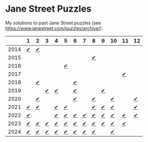 # Jane Street Puzzles

My solutions to past Jane Street puzzles (see https://www.janestreet.com/puzzles/archive/).

|      |  1 |  2 |  3 |  4 |  5 |  6 |  7 |  8 |  9 | 10 | 11 | 12 |
|------|----|----|----|----|----|----|----|----|----|----|----|----|
| 2014 | [✔](https://github.com/miguelbper/jane-street-puzzles/blob/main/2014/2014-01-sum-of-squares.py) | [✔](https://github.com/miguelbper/jane-street-puzzles/blob/main/2014/2014-02-hooks.py) |  |  |  |  |  |  |  |  |  |  |
| 2015 |  |  |  |  |  |  |  | [✔](https://github.com/miguelbper/jane-street-puzzles/blob/main/2015/2015-08-number-cross-2.py) |  |  |  |  |
| 2016 |  |  |  |  | [✔](https://github.com/miguelbper/jane-street-puzzles/blob/main/2016/2016-05-hooks-2.py) |  |  |  |  |  |  |  |
| 2017 |  |  |  |  |  |  |  |  |  |  | [✔](https://github.com/miguelbper/jane-street-puzzles/blob/main/2017/2017-11-block-party.py) |  |
| 2018 |  | [✔](https://github.com/miguelbper/jane-street-puzzles/blob/main/2018/2018-02-hooks-3.py) |  |  |  | [✔](https://github.com/miguelbper/jane-street-puzzles/blob/main/2018/2018-06-twenty-four-seven.py) |  |  |  |  |  |  |
| 2019 |  |  | [✔](https://github.com/miguelbper/jane-street-puzzles/blob/main/2019/2019-03-twenty-four-seven-2-by-2.py) | [✔](https://github.com/miguelbper/jane-street-puzzles/blob/main/2019/2019-04-remote-sudoku.py) |  | [✔](https://github.com/miguelbper/jane-street-puzzles/blob/main/2019/2019-06-hooks-5.py) |  |  | [✔](https://github.com/miguelbper/jane-street-puzzles/blob/main/2019/2019-09-block-party-3.py) |  |  |  |
| 2020 |  | [✔](https://github.com/miguelbper/jane-street-puzzles/blob/main/2020/2020-02-single-cross.py) |  |  |  | [✔](https://github.com/miguelbper/jane-street-puzzles/blob/main/2020/2020-06-circle-time.py) |  | [✔](https://github.com/miguelbper/jane-street-puzzles/blob/main/2020/2020-08-study-and-ponder.py) |  | [✔](https://github.com/miguelbper/jane-street-puzzles/blob/main/2020/2020-10-candy-collectors.py) |  | [✔](https://github.com/miguelbper/jane-street-puzzles/blob/main/2020/2020-12-twenty-four-seven-2-by-2-2.py) |
| 2021 | [✔](https://github.com/miguelbper/jane-street-puzzles/blob/main/2021/2021-01-figurine-figuring.py) | [✔](https://github.com/miguelbper/jane-street-puzzles/blob/main/2021/2021-02-hooks-7.py) |  | [✔](https://github.com/miguelbper/jane-street-puzzles/blob/main/2021/2021-04-bracketology-101.py) | [✔](https://github.com/miguelbper/jane-street-puzzles/blob/main/2021/2021-05-past-tens.py) |  |  | [✔](https://github.com/miguelbper/jane-street-puzzles/blob/main/2021/2021-08-robot-tug-of-war.py) | [✔](https://github.com/miguelbper/jane-street-puzzles/blob/main/2021/2021-09-knight-moves-4.py) | [✔](https://github.com/miguelbper/jane-street-puzzles/blob/main/2021/2021-10-robot-swimming-trials.py) |  | [✔](https://github.com/miguelbper/jane-street-puzzles/blob/main/2021/2021-12-robot-archery.py) |
| 2022 | [✔](https://github.com/miguelbper/jane-street-puzzles/blob/main/2022/2022-01-hooks-8.py) |  |  | [✔](https://github.com/miguelbper/jane-street-puzzles/blob/main/2022/2022-04-almost-magic.py) | [✔](https://github.com/miguelbper/jane-street-puzzles/blob/main/2022/2022-05-robot-updated-swimming-trials.py) | [✔](https://github.com/miguelbper/jane-street-puzzles/blob/main/2022/2022-06-block-party-4.py) | [✔](https://github.com/miguelbper/jane-street-puzzles/blob/main/2022/2022-07-andys-morning-stroll.py) | [✔](https://github.com/miguelbper/jane-street-puzzles/blob/main/2022/2022-08-new-york-minute.py) | [✔](https://github.com/miguelbper/jane-street-puzzles/blob/main/2022/2022-09-pair-dance-2.py) | [✔](https://github.com/miguelbper/jane-street-puzzles/blob/main/2022/2022-10-the-marshy-mess.py) | [✔](https://github.com/miguelbper/jane-street-puzzles/blob/main/2022/2022-11-pent-up-frustration-2.py) | [✔](https://github.com/miguelbper/jane-street-puzzles/blob/main/2022/2022-12-die-agony.py) |
| 2023 | [✔](https://github.com/miguelbper/jane-street-puzzles/blob/main/2023/2023-01-lesses-more.py) | [✔](https://github.com/miguelbper/jane-street-puzzles/blob/main/2023/2023-02-twenty-four-seven-four-in-one.py) | [✔](https://github.com/miguelbper/jane-street-puzzles/blob/main/2023/2023-03-robot-long-jump.py) | [✔](https://github.com/miguelbper/jane-street-puzzles/blob/main/2023/2023-04-arc-edge-acreage.py) | [✔](https://github.com/miguelbper/jane-street-puzzles/blob/main/2023/2023-05-game-night.py) | [✔](https://github.com/miguelbper/jane-street-puzzles/blob/main/2023/2023-06-hooks-9.py) | [✔](https://github.com/miguelbper/jane-street-puzzles/blob/main/2023/2023-07-choco-banana.py) | [✔](https://github.com/miguelbper/jane-street-puzzles/blob/main/2023/2023-08-single-cross-2.py) | [✔](https://github.com/miguelbper/jane-street-puzzles/blob/main/2023/2023-09-getting-from-a-to-b.py) | [✔](https://github.com/miguelbper/jane-street-puzzles/blob/main/2023/2023-10-a-weird-tour.py) | [✔](https://github.com/miguelbper/jane-street-puzzles/blob/main/2023/2023-11-knight-moves-5.py) |  |
| 2024 | [✔](https://github.com/miguelbper/jane-street-puzzles/blob/main/2024/2024-01-some-f-squares.py) | [✔](https://github.com/miguelbper/jane-street-puzzles/blob/main/2024/2024-02-some-off-squares.py) | [✔](https://github.com/miguelbper/jane-street-puzzles/blob/main/2024/2024-03-hooks-10.py) | [✔](https://github.com/miguelbper/jane-street-puzzles/blob/main/2024/2024-04-robot-capture-the-flag.py) | [✔](https://github.com/miguelbper/jane-street-puzzles/blob/main/2024/2024-05-number-cross-4.py) | [✔](https://github.com/miguelbper/jane-street-puzzles/blob/main/2024/2024-06-altered-state.py) | [✔](https://github.com/miguelbper/jane-street-puzzles/blob/main/2024/2024-07-more-happy-returns.py) | [✔](https://github.com/miguelbper/jane-street-puzzles/blob/main/2024/2024-08-tree-edge-triage.py) |  | [✔](https://github.com/miguelbper/jane-street-puzzles/blob/main/2024/2024-10-knight-moves-6.py) |  |  |